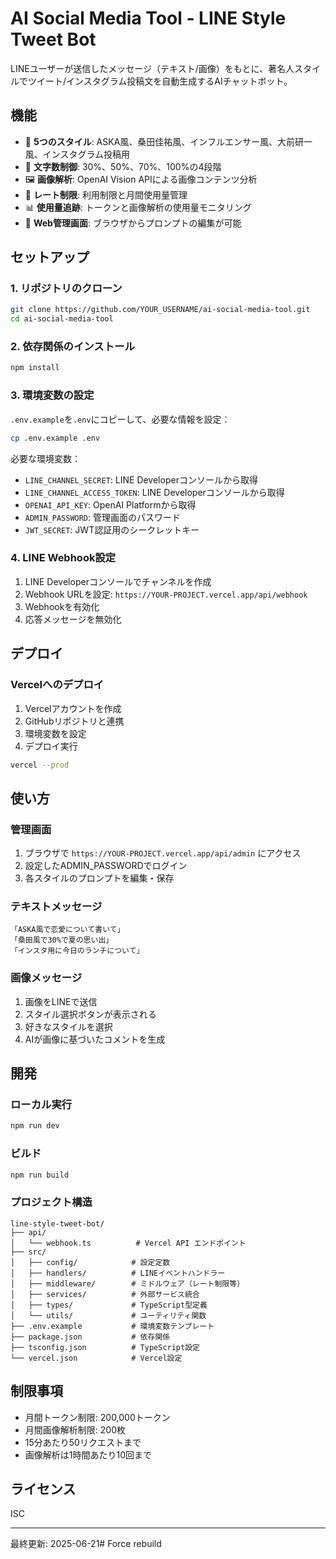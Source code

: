 # AI Social Media Tool - LINE Style Tweet Bot

LINEユーザーが送信したメッセージ（テキスト/画像）をもとに、著名人スタイルでツイート/インスタグラム投稿文を自動生成するAIチャットボット。

## 機能

- 🎨 **5つのスタイル**: ASKA風、桑田佳祐風、インフルエンサー風、大前研一風、インスタグラム投稿用
- 📝 **文字数制御**: 30%、50%、70%、100%の4段階
- 🖼️ **画像解析**: OpenAI Vision APIによる画像コンテンツ分析
- 🚦 **レート制限**: 利用制限と月間使用量管理
- 📊 **使用量追跡**: トークンと画像解析の使用量モニタリング
- 🔧 **Web管理画面**: ブラウザからプロンプトの編集が可能

## セットアップ

### 1. リポジトリのクローン

```bash
git clone https://github.com/YOUR_USERNAME/ai-social-media-tool.git
cd ai-social-media-tool
```

### 2. 依存関係のインストール

```bash
npm install
```

### 3. 環境変数の設定

`.env.example`を`.env`にコピーして、必要な情報を設定：

```bash
cp .env.example .env
```

必要な環境変数：
- `LINE_CHANNEL_SECRET`: LINE Developerコンソールから取得
- `LINE_CHANNEL_ACCESS_TOKEN`: LINE Developerコンソールから取得
- `OPENAI_API_KEY`: OpenAI Platformから取得
- `ADMIN_PASSWORD`: 管理画面のパスワード
- `JWT_SECRET`: JWT認証用のシークレットキー

### 4. LINE Webhook設定

1. LINE Developerコンソールでチャンネルを作成
2. Webhook URLを設定: `https://YOUR-PROJECT.vercel.app/api/webhook`
3. Webhookを有効化
4. 応答メッセージを無効化

## デプロイ

### Vercelへのデプロイ

1. Vercelアカウントを作成
2. GitHubリポジトリと連携
3. 環境変数を設定
4. デプロイ実行

```bash
vercel --prod
```

## 使い方

### 管理画面

1. ブラウザで `https://YOUR-PROJECT.vercel.app/api/admin` にアクセス
2. 設定したADMIN_PASSWORDでログイン
3. 各スタイルのプロンプトを編集・保存

### テキストメッセージ

```
「ASKA風で恋愛について書いて」
「桑田風で30%で夏の思い出」
「インスタ用に今日のランチについて」
```

### 画像メッセージ

1. 画像をLINEで送信
2. スタイル選択ボタンが表示される
3. 好きなスタイルを選択
4. AIが画像に基づいたコメントを生成

## 開発

### ローカル実行

```bash
npm run dev
```

### ビルド

```bash
npm run build
```

### プロジェクト構造

```
line-style-tweet-bot/
├── api/
│   └── webhook.ts          # Vercel API エンドポイント
├── src/
│   ├── config/            # 設定定数
│   ├── handlers/          # LINEイベントハンドラー
│   ├── middleware/        # ミドルウェア（レート制限等）
│   ├── services/          # 外部サービス統合
│   ├── types/             # TypeScript型定義
│   └── utils/             # ユーティリティ関数
├── .env.example           # 環境変数テンプレート
├── package.json           # 依存関係
├── tsconfig.json          # TypeScript設定
└── vercel.json            # Vercel設定
```

## 制限事項

- 月間トークン制限: 200,000トークン
- 月間画像解析制限: 200枚
- 15分あたり50リクエストまで
- 画像解析は1時間あたり10回まで

## ライセンス

ISC

---

最終更新: 2025-06-21# Force rebuild
